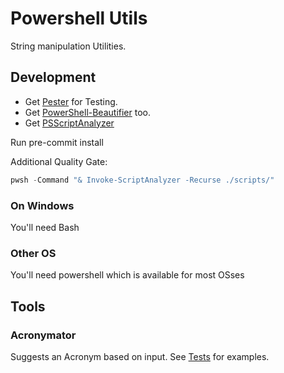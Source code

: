 # Powershell Utils

String manipulation Utilities.

## Development

* Get [Pester](https://pester.dev/docs/quick-start) for Testing.
* Get [PowerShell-Beautifier](https://github.com/DTW-DanWard/PowerShell-Beautifier) too.
* Get [PSScriptAnalyzer](https://www.powershellgallery.com/packages/PSScriptAnalyzer/1.21.0)

Run pre-commit install

Additional Quality Gate:

```ps1
pwsh -Command "& Invoke-ScriptAnalyzer -Recurse ./scripts/"
```

### On Windows

You'll need Bash

### Other OS

You'll need powershell which is available for most OSses

## Tools

### Acronymator

Suggests an Acronym based on input.
See [Tests](scripts/Acronymize.Tests.ps1) for examples.
